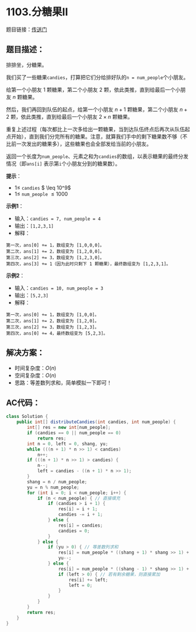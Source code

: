 # 1103.分糖果II
题目链接：[传送门](https://leetcode-cn.com/problems/distribute-candies-to-people/)

## 题目描述：
排排坐，分糖果。

我们买了一些糖果`candies`，打算把它们分给排好队的`n = num_people`个小朋友。

给第一个小朋友 $1$ 颗糖果，第二个小朋友 $2$ 颗，依此类推，直到给最后一个小朋友 $n$ 颗糖果。

然后，我们再回到队伍的起点，给第一个小朋友 $n + 1$ 颗糖果，第二个小朋友 $n + 2$ 颗，依此类推，直到给最后一个小朋友 $2 \times n$ 颗糖果。

重复上述过程（每次都比上一次多给出一颗糖果，当到达队伍终点后再次从队伍起点开始），直到我们分完所有的糖果。注意，就算我们手中的剩下糖果数不够（不比前一次发出的糖果多），这些糖果也会全部发给当前的小朋友。

返回一个长度为`num_people`、元素之和为`candies`的数组，以表示糖果的最终分发情况（即`ans[i]` 表示第`i`个小朋友分到的糖果数）。

**提示**：

- $1 \leq$ `candies` $ \leq 10^9$
- $1 \leq$ `num_people` $\leq 1000$

**示例1**：

- 输入：`candies = 7, num_people = 4`
- 输出：`[1,2,3,1]`
- 解释：
```
第一次，ans[0] += 1，数组变为 [1,0,0,0]。
第二次，ans[1] += 2，数组变为 [1,2,0,0]。
第三次，ans[2] += 3，数组变为 [1,2,3,0]。
第四次，ans[3] += 1（因为此时只剩下 1 颗糖果），最终数组变为 [1,2,3,1]。
```

**示例2**：

- 输入：`candies = 10, num_people = 3`
- 输出：`[5,2,3]`
- 解释：
```
第一次，ans[0] += 1，数组变为 [1,0,0]。
第二次，ans[1] += 2，数组变为 [1,2,0]。
第三次，ans[2] += 3，数组变为 [1,2,3]。
第四次，ans[0] += 4，最终数组变为 [5,2,3]。
```

## 解决方案：
- 时间复杂度：$O(n)$
- 空间复杂度：$O(n)$
- 思路：等差数列求和，简单模拟一下即可！

## AC代码：
```java
class Solution {
	public int[] distributeCandies(int candies, int num_people) {
		int[] res = new int[num_people];
		if (candies == 0 || num_people == 0)
			return res;
		int n = 0, left = 0, shang, yu;
		while (((n + 1) * n >> 1) < candies)
			n++;
		if (((n + 1) * n >> 1) > candies) {
			n--;
			left = candies - ((n + 1) * n >> 1);
		}
		shang = n / num_people;
		yu = n % num_people;
		for (int i = 0; i < num_people; i++) {
			if (n < num_people) { // 直接填充
				if (candies > i + 1) {
					res[i] = i + 1;
					candies -= i + 1;
				} else {
					res[i] = candies;
					candies = 0;
				}
			} else {
				if (yu > 0) { // 等差数列求和
					res[i] = num_people * ((shang + 1) * shang >> 1) + (i + 1) * (shang + 1);
					yu--;
				} else {
					res[i] = num_people * ((shang - 1) * shang >> 1) + (i + 1) * shang;
					if (left > 0) { // 若有剩余糖果，则直接累加
						res[i] += left;
						left = 0;
					}
				}
			}
		}
		return res;
	}
}
```
